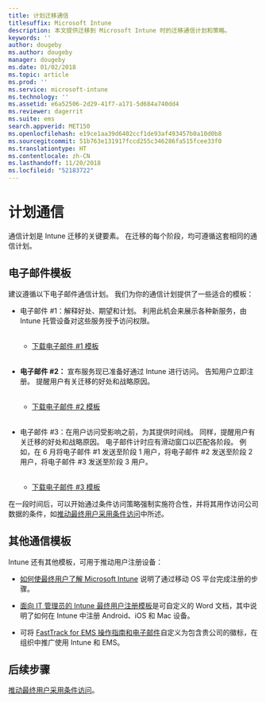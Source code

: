 ```yaml
---
title: 计划迁移通信
titlesuffix: Microsoft Intune
description: 本文提供迁移到 Microsoft Intune 时的迁移通信计划和策略。
keywords: ''
author: dougeby
ms.author: dougeby
manager: dougeby
ms.date: 01/02/2018
ms.topic: article
ms.prod: ''
ms.service: microsoft-intune
ms.technology: ''
ms.assetid: e6a52506-2d29-41f7-a171-5d684a740dd4
ms.reviewer: dagerrit
ms.suite: ems
search.appverid: MET150
ms.openlocfilehash: e19ce1aa39d6402ccf1de93af493457b0a10d0b8
ms.sourcegitcommit: 51b763e131917fccd255c346286fa515fcee33f0
ms.translationtype: HT
ms.contentlocale: zh-CN
ms.lasthandoff: 11/20/2018
ms.locfileid: "52183722"
---
```

# <a name="plan-communications"></a>计划通信

通信计划是 Intune 迁移的关键要素。 在迁移的每个阶段，均可遵循这套相同的通信计划。

## <a name="email-templates"></a>电子邮件模板

建议遵循以下电子邮件通信计划。 我们为你的通信计划提供了一些适合的模板：

-   电子邮件 \#1：解释好处、期望和计划。 利用此机会来展示各种新服务，由 Intune 托管设备对这些服务授予访问权限。<br/><br/>


    -   [下载电子邮件 \#1 模板](https://gallery.technet.microsoft.com/Intune-migration-guide-end-e3209b35)
<br></br>

-   **电子邮件 \#2：** 宣布服务现已准备好通过 Intune 进行访问。 告知用户立即注册。 提醒用户有关迁移的好处和战略原因。<br/><br/>


    -   [下载电子邮件 \#2 模板](https://gallery.technet.microsoft.com/Intune-migration-guide-end-a9d25eb5)
<br></br>

-   电子邮件 \#3：在用户访问受影响之前，为其提供时间线。 同样，提醒用户有关迁移的好处和战略原因。 电子邮件计时应有滑动窗口以匹配各阶段。 例如，在 6 月将电子邮件 \#1 发送至阶段 1 用户，将电子邮件 \#2 发送至阶段 2 用户，将电子邮件 \#3 发送至阶段 3 用户。<br/><br/>

    -   [下载电子邮件 \#3 模板](https://gallery.technet.microsoft.com/Intune-migration-guide-end-831521b5)

在一段时间后，可以开始通过条件访问策略强制实施符合性，并将其用作访问公司数据的条件，如[推动最终用户采用条件访问](migration-guide-drive-adoption.md)中所述。

## <a name="additional-communication-templates"></a>其他通信模板

Intune 还有其他模板，可用于推动用户注册设备：

-   [如何使最终用户了解 Microsoft Intune](end-user-educate.md) 说明了通过移动 OS 平台完成注册的步骤。

-   [面向 IT 管理员的 Intune 最终用户注册模板](https://gallery.technet.microsoft.com/End-user-Intune-enrollment-55dfd64a)是可自定义的 Word 文档，其中说明了如何在 Intune 中注册 Android、iOS 和 Mac 设备。

-   可将 [FastTrack for EMS 操作指南和电子邮件](https://gallery.technet.microsoft.com/FastTrack-for-EMS-How-To-f170da4c)自定义为包含贵公司的徽标，在组织中推广使用 Intune 和 EMS。

## <a name="next-steps"></a>后续步骤

[推动最终用户采用条件访问](migration-guide-drive-adoption.md)。
